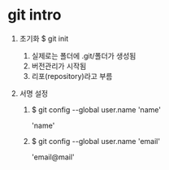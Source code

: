# git intro

1. 초기화 $ git init

   1.  실제로는 폴더에 .git/폴더가 생성됨
   2.  버전관리가 시작됨
   3.  리포(repository)라고 부름

2. 서명 설정

   1. $ git config --global user.name 'name'

      'name'

   2. $ git config --global user.name 'email'

      'email@mail'